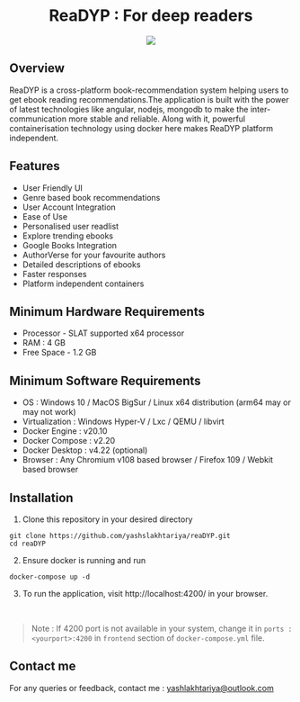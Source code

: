 <div align="center">
  <h1>ReaDYP : For deep readers</h1>
<img src="https://github.com/yashslakhtariya/reaDYP/assets/98678102/2f1ad606-7e6b-411b-8b42-27f95cc32db7">
</div>

## Overview

ReaDYP is a cross-platform book-recommendation system helping users to get ebook reading recommendations.The application is built with the power of latest technologies like angular, nodejs, mongodb to make the inter-communication more stable and reliable. Along with it, powerful containerisation technology using docker here makes ReaDYP platform independent.

## Features
- User Friendly UI
- Genre based book recommendations
- User Account Integration
- Ease of Use
- Personalised user readlist
- Explore trending ebooks
- Google Books Integration
- AuthorVerse for your favourite authors
- Detailed descriptions of ebooks
- Faster responses
- Platform independent containers

## Minimum Hardware Requirements

- Processor - SLAT supported x64 processor
- RAM : 4 GB
- Free Space - 1.2 GB

## Minimum Software Requirements

- OS : Windows 10 / MacOS BigSur / Linux x64 distribution (arm64 may or may not work)
- Virtualization : Windows Hyper-V / Lxc / QEMU / libvirt
- Docker Engine : v20.10
- Docker Compose : v2.20
- Docker Desktop : v4.22 (optional)
- Browser : Any Chromium v108 based browser / Firefox 109 / Webkit based browser  

## Installation

1. Clone this repository in your desired directory
```
git clone https://github.com/yashslakhtariya/reaDYP.git
cd reaDYP
```
2. Ensure docker is running and run
```
docker-compose up -d
```
3. To run the application, visit http://localhost:4200/ in your browser.
<br>

> Note : If 4200 port is not available in your system, change it in `ports : <yourport>:4200` in `frontend` section of `docker-compose.yml` file.

## Contact me
For any queries or feedback, contact me : yashlakhtariya@outlook.com
